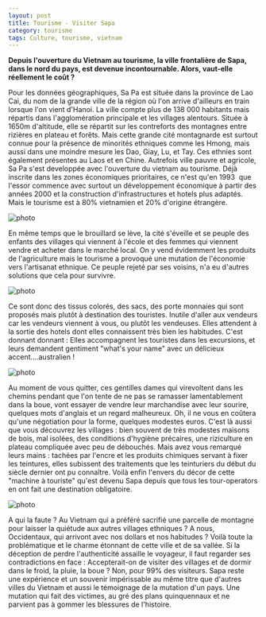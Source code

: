 ```yaml
---
layout: post
title: Tourisme - Visiter Sapa
category: tourisme
tags: Culture, tourisme, vietnam
---
```

**Depuis l'ouverture du Vietnam au tourisme, la ville frontalière de Sapa, dans le nord du pays, est devenue incontournable. Alors, vaut-elle réellement le coût ?**

Pour les données géographiques, Sa Pa est située dans la province de Lao Cai, du nom de la grande ville de la région où l'on arrive d'ailleurs en train lorsque l'on vient d'Hanoi. La ville compte plus de 138 000 habitants mais répartis dans l'agglomération principale et les villages alentours. Située à 1650m d'altitude, elle se répartit sur les contreforts des montagnes entre rizières en plateau et forêts. Mais cette grande cité montagnarde est surtout connue pour la présence de minorités ethniques comme les Hmong, mais aussi dans une moindre mesure les Dao, Giay, Lu, et Tay. Ces ethnies sont également présentes au Laos et en Chine. Autrefois ville pauvre et agricole, Sa Pa s'est developpée avec l'ouverture du vietnam au tourisme. Déjà inscrite dans les zones économiques prioritaires, ce n'est qu'en 1993  que l'essor commence avec surtout un développement économique à partir des années 2000 et la construction d'infrastructures et hotels plus adaptés. Mais le tourisme est à 80% vietnamien et 20% d'origine étrangère.

![photo](https://cheziceman.files.wordpress.com/2016/01/p1050273-sapa.jpg)

En même temps que le brouillard se lève, la cité s'éveille et se peuple des enfants des villages qui viennent à l'école et des femmes qui viennent vendre et acheter dans le marché local. On y vend évidemment les produits de l'agriculture mais le tourisme a provoqué une mutation de l'économie vers l'artisanat ethnique. Ce peuple rejeté par ses voisins, n'a eu d'autres solutions que cela pour survivre.

![photo](https://cheziceman.files.wordpress.com/2016/01/p1050184-sapa.jpg)

Ce sont donc des tissus colorés, des sacs, des porte monnaies qui sont proposés mais plutôt à destination des touristes. Inutile d'aller aux vendeurs car les vendeurs viennent à vous, ou plutôt les vendeuses. Elles attendent à la sortie des hotels dont elles connaissent très bien les habitudes. C'est donnant donnant : Elles accompagnent les touristes dans les excursions, et leurs demandent gentiment "what's your name" avec un délicieux accent....australien !

![photo](https://cheziceman.files.wordpress.com/2016/01/100_4823-sapa.jpg)

Au moment de vous quitter, ces gentilles dames qui virevoltent dans les chemins pendant que l'on tente de ne pas se ramasser lamentablement dans la boue, vont essayer de vendre leur marchandise avec leur sourire, quelques mots d'anglais et un regard malheureux. Oh, il ne vous en coûtera qu'une négotiation pour la forme, quelques modestes euros. C'est là aussi que vous découvrez les villages : bien souvent de très modestes maisons de bois, mal isolées, des conditions d'hygiène précaires, une riziculture en plateau compliquée avec peu de débouchés. Mais avez vous remarqué leurs mains : tachées par l'encre et les produits chimiques servant à fixer les teintures, elles subissent des traitements que les teinturiers du début du siècle dernier ont pu connaître. Voilà enfin l'envers du décor de cette "machine à touriste" qu'est devenu Sapa depuis que tous les tour-operators en ont fait une destination obligatoire.

![photo](https://cheziceman.files.wordpress.com/2016/01/100_4821b-sapa.jpg)

A qui la faute ? Au Vietnam qui a préféré sacrifié une parcelle de montagne pour laisser la quiétude aux autres villages ethniques ? A nous, Occidentaux, qui arrivont avec nos dollars et nos habitudes ? Voilà toute la problématique et le charme étonnant de cette ville et de sa vallée. Si la déception de perdre l'authenticité assaille le voyageur, il faut regarder ses contradictions en face : Accepterait-on de visiter des villages et de dormir dans le froid, la pluie, la boue ? Non, pour 99% des visiteurs. Sapa reste une expérience et un souvenir impérissable au même titre que d'autres villes du Vietnam et aussi le témoignage de la mutation d'un pays. Une mutation qui fait des victimes, au gré des plans quinquennaux et ne parvient pas à gommer les blessures de l'histoire.
